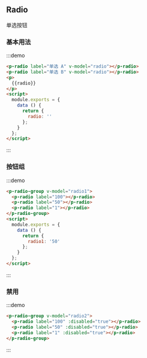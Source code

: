 <script>
  module.exports = {
    data() {
      return {
        radio: '',
        radio1: '50',
        radio2: '1'
      };
    }
  };
</script>
## Radio

单选按钮

### 基本用法

:::demo

```html
<p-radio label="单选 A" v-model="radio"></p-radio>
<p-radio label="单选 B" v-model="radio"></p-radio>
<p>
  {{radio}}
</p>
<script>
  module.exports = {
    data () {
      return {
        radio: ''
      };
    }
  };
</script>
```
:::

### 按钮组

:::demo
```html
<p-radio-group v-model="radio1">
  <p-radio label="100"></p-radio>
  <p-radio label="50"></p-radio>
  <p-radio label="1"></p-radio>
</p-radio-group>
<script>
  module.exports = {
    data () {
      return {
        radio1: '50'
      };
    }
  };
</script>
```
:::

### 禁用

:::demo
```html
<p-radio-group v-model="radio2">
  <p-radio label="100" :disabled="true"></p-radio>
  <p-radio label="50" :disabled="true"></p-radio>
  <p-radio label="1" :disabled="true"></p-radio>
</p-radio-group>
```
:::
